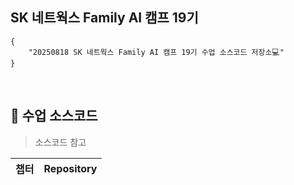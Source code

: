 ## SK 네트웍스 Family AI 캠프 19기 

```
{
    "20250818 SK 네트웍스 Family AI 캠프 19기 수업 소스코드 저장소💻"
}
```
<br>


## 🌱 수업 소스코드 

> 소스코드 참고
>

|챕터|Repository|
|------|---|
